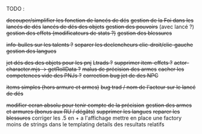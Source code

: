TODO :

~~decouper/simplifier les fonction de lancés de dés~~
~~gestion de la Foi dans les lancés de dés~~
~~lancés de dés des objets~~
~~gestion des pouvoirs~~ (avec lancé ?)
~~gestion des effets (modificateurs de stats ?)~~
~~gestion des blessures~~

~~info-bulles sur les talents ?~~
~~separer les declencheurs clic-droit/clic-gauche~~
~~gestion des langues~~

~~jet dés des des objets pour les pnj~~
~~Ltrads ?~~
~~supprimer item-effets ?~~
~~actor-character.mjs -> getRollData ?~~
~~malus de précision des armes~~
~~cacher les competences vide des PNJs ?~~
~~correction bug jet de des NPC~~

~~items simples (hors armure et armes)~~
~~bug trad / nom de l'acteur sur le lancé de dés~~


~~modifier ecran absolu pour tenir compte de la précision~~
~~gestion des armes et armures (bonus aux RU / dégâts)~~
~~supprimer les langues~~
~~reparer les blessures~~
corriger les .5 en + a l'affichage
mettre en place une factory
moins de strings dans le templating
details des resultats relatifs